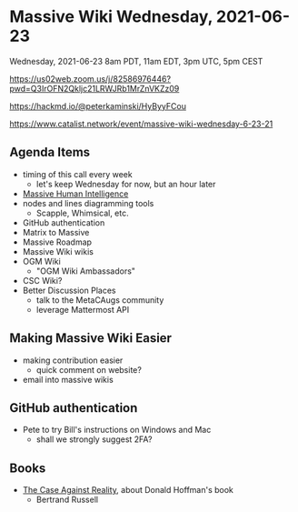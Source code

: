 # Massive Wiki Wednesday, 2021-06-23

Wednesday, 2021-06-23
8am PDT, 11am EDT, 3pm UTC, 5pm CEST

https://us02web.zoom.us/j/82586976446?pwd=Q3IrOFN2Qkljc21LRWJRb1MrZnVKZz09

https://hackmd.io/@peterkaminski/HyByyFCou

https://www.catalist.network/event/massive-wiki-wednesday-6-23-21

## Agenda Items

- timing of this call every week
    - let's keep Wednesday for now, but an hour later
- [Massive Human Intelligence](https://massivehumanintelligence.org/)
- nodes and lines diagramming tools
    - Scapple, Whimsical, etc.
- GitHub authentication
- Matrix to Massive
- Massive Roadmap
- Massive Wiki wikis
- OGM Wiki
    - "OGM Wiki Ambassadors"
- CSC Wiki?
- Better Discussion Places
    - talk to the MetaCAugs community
    - leverage Mattermost API

## Making Massive Wiki Easier

- making contribution easier
    - quick comment on website?
- email into massive wikis

## GitHub authentication

- Pete to try Bill's instructions on Windows and Mac
    - shall we strongly suggest 2FA?


## Books

- [The Case Against Reality](https://www.theatlantic.com/science/archive/2016/04/the-illusion-of-reality/479559/), about Donald Hoffman's book
    - Bertrand Russell
